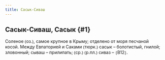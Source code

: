 ```yaml
---
title: Сасык-Сиваш
---
```

## Сасык-Сиваш, Сасык {#1}

Соленое ⦅оз.⦆, самое крупное в Крыму; отделено от моря песчаной косой. Между Евпаторией и Саками ⦅тюрк.⦆ сасык – болотистый, гнилой; зловонный; сываш – прилипать; ⦅ср.⦆ ⦅р.пл.⦆ сиваз – ⦃В12⦄.
